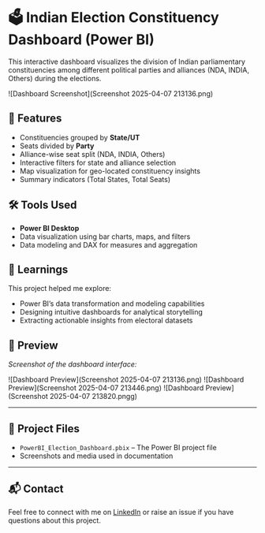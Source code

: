 # 🗳️ Indian Election Constituency Dashboard (Power BI)

This interactive dashboard visualizes the division of Indian parliamentary constituencies among different political parties and alliances (NDA, INDIA, Others) during the elections.

![Dashboard Screenshot](Screenshot 2025-04-07 213136.png)

## 📌 Features

- Constituencies grouped by **State/UT**
- Seats divided by **Party**
- Alliance-wise seat split (NDA, INDIA, Others)
- Interactive filters for state and alliance selection
- Map visualization for geo-located constituency insights
- Summary indicators (Total States, Total Seats)

## 🛠️ Tools Used

- **Power BI Desktop**
- Data visualization using bar charts, maps, and filters
- Data modeling and DAX for measures and aggregation

## 🎯 Learnings

This project helped me explore:
- Power BI’s data transformation and modeling capabilities
- Designing intuitive dashboards for analytical storytelling
- Extracting actionable insights from electoral datasets

## 📸 Preview

_Screenshot of the dashboard interface:_

![Dashboard Preview](Screenshot 2025-04-07 213136.png)
![Dashboard Preview](Screenshot 2025-04-07 213446.png)
![Dashboard Preview](Screenshot 2025-04-07 213820.pngg)

---

## 📁 Project Files

- `PowerBI_Election_Dashboard.pbix` – The Power BI project file
-  Screenshots and media used in documentation

---

## 📬 Contact

Feel free to connect with me on [LinkedIn]([https://www.linkedin.com/](https://www.linkedin.com/in/balasubramanian-m-9222a225a/)) or raise an issue if you have questions about this project.

